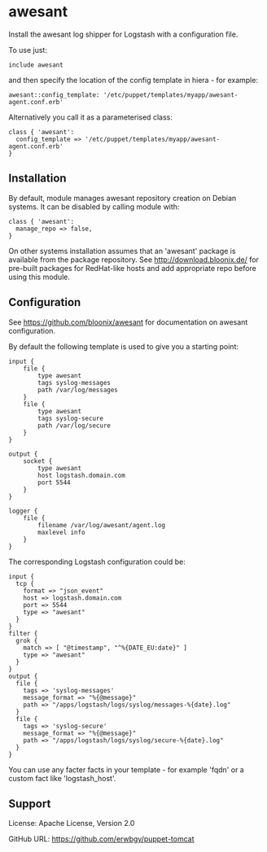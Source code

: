 # awesant

Install the awesant log shipper for Logstash with a configuration file.

To use just:

    include awesant

and then specify the location of the config template in hiera - for example:

    awesant::config_template: '/etc/puppet/templates/myapp/awesant-agent.conf.erb'

Alternatively you call it as a parameterised class:

    class { 'awesant':
      config_template => '/etc/puppet/templates/myapp/awesant-agent.conf.erb'
    }

## Installation

By default, module manages awesant repository creation on Debian systems. It can be 
disabled by calling module with:

    class { 'awesant':
      manage_repo => false,
    }

On other systems installation assumes that an 'awesant' package is available from the package
repository.  See http://download.bloonix.de/ for pre-built packages for
RedHat-like hosts and add appropriate repo before using this module.

## Configuration

See https://github.com/bloonix/awesant for documentation on awesant configuration.

By default the following template is used to give you a starting point:

    input {
        file {
            type awesant
            tags syslog-messages
            path /var/log/messages
        }
        file {
            type awesant
            tags syslog-secure
            path /var/log/secure
        }
    }
    
    output {
        socket {
            type awesant
            host logstash.domain.com
            port 5544
        }
    }
    
    logger {
        file {
            filename /var/log/awesant/agent.log
            maxlevel info
        }
    }

The corresponding Logstash configuration could be:

    input {
      tcp {
        format => "json_event"
        host => logstash.domain.com
        port => 5544
        type => "awesant"
      }
    }
    filter {
      grok {
        match => [ "@timestamp", "^%{DATE_EU:date}" ]
        type => "awesant"
      }
    }
    output {
      file {
        tags => 'syslog-messages'
        message_format => "%{@message}"
        path => "/apps/logstash/logs/syslog/messages-%{date}.log"
      }
      file {
        tags => 'syslog-secure'
        message_format => "%{@message}"
        path => "/apps/logstash/logs/syslog/secure-%{date}.log"
      }
    }

You can use any facter facts in your template - for example 'fqdn' or a custom fact like 'logstash_host'.

## Support

License: Apache License, Version 2.0

GitHub URL: https://github.com/erwbgy/puppet-tomcat
